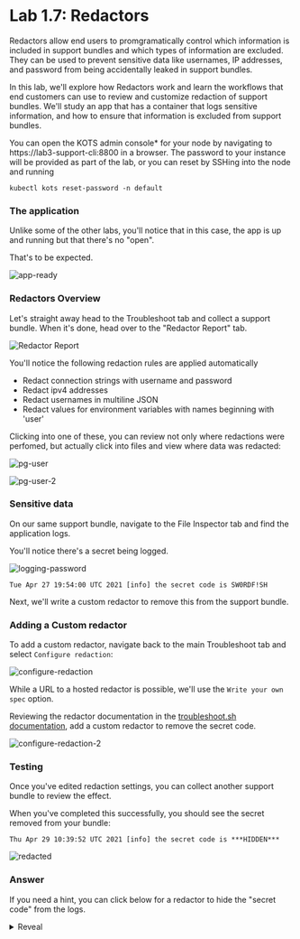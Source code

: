 Lab 1.7: Redactors
=========================================

Redactors allow end users to promgramatically control which information is included in support bundles and which types of information are excluded.
They can be used to prevent sensitive data like usernames, IP addresses, and password from being accidentally leaked in support bundles.

In this lab, we'll explore how Redactors work and learn the workflows that end customers can use to review and customize redaction of support bundles.
We'll study an app that has a container that logs sensitive information, and how to ensure that information is excluded from support bundles.

You can open the KOTS admin console* for your node by navigating to https://lab3-support-cli:8800 in a browser. The password to your instance will be provided as part of the lab, or you can reset by SSHing into the node and running

```shell
kubectl kots reset-password -n default
```


### The application

Unlike some of the other labs, you'll notice that in this case, the app is up and running but that there's no "open".

That's to be expected.

![app-ready](./img/app-ready.png)


### Redactors Overview

Let's straight away head to the Troubleshoot tab and collect a support bundle.
When it's done, head over to the "Redactor Report" tab.

![Redactor Report](./img/redactor-report.png)

You'll notice the following redaction rules are applied automatically

* Redact connection strings with username and password
* Redact ipv4 addresses
* Redact usernames in multiline JSON
* Redact values for environment variables with names beginning with 'user'

Clicking into one of these, you can review not only where redactions were perfomed, but actually click into files
and view where data was redacted:

![pg-user](./img/pg-user.png)

![pg-user-2](./img/pg-user-2.png)

### Sensitive data

On our same support bundle, navigate to the File Inspector tab and find the application logs.

You'll notice there's a secret being logged.

![logging-password](./img/logging-password.png)

```shell
Tue Apr 27 19:54:00 UTC 2021 [info] the secret code is SW0RDF!SH
```

Next, we'll write a custom redactor to remove this from the support bundle.

### Adding a Custom redactor

To add a custom redactor, navigate back to the main Troubleshoot tab and select `Configure redaction`:

![configure-redaction](./img/configure-redaction.png)

While a URL to a hosted redactor is possible, we'll use the `Write your own spec` option.

Reviewing the redactor documentation in the [troubleshoot.sh documentation](https://troubleshoot.sh/docs/redact/redactors/),
add a custom redactor to remove the secret code.

![configure-redaction-2](./img/configure-redaction-2.png)

### Testing

Once you've edited redaction settings, you can collect another support bundle to review the effect.

When you've completed this successfully, you should see the secret removed from your bundle:

```text
Thu Apr 29 10:39:52 UTC 2021 [info] the secret code is ***HIDDEN***
```

![redacted](./img/redacted.png)

### Answer

If you need a hint, you can click below for a redactor to hide the "secret code" from the logs.

<details>
    <summary>Reveal</summary>

```yaml
kind: Redactor
apiVersion: troubleshoot.sh/v1beta2
metadata:
  name: kotsadm-redact
spec:
  redactors:
    - name: hide-secret-code
      removals:
        regex:
          - redactor: (the secret code is )(?P<mask>.*)
```
</details>


